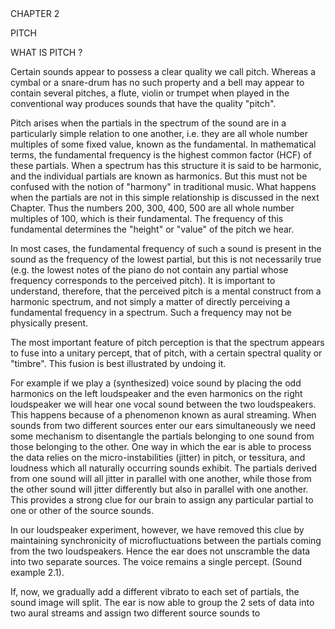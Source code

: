 <page id=25>
CHAPTER 2

PITCH

WHAT IS PITCH ?

Certain sounds appear to possess a clear quality we call pitch. Whereas a cymbal or a snare-drum has no such property and a bell may appear to contain several pitches, a flute, violin or trumpet when played in the conventional way produces sounds that have the quality "pitch".

Pitch arises when the partials in the spectrum of the sound are in a particularly simple relation to one another, i.e. they are all whole number multiples of some fixed value, known as the fundamental. In mathematical terms, the fundamental frequency is the highest common factor (HCF) of these partials.  When a spectrum has this structure it is said to be harmonic, and the individual partials are known as harmonics. But this must not be confused with the notion of "harmony" in traditional music. What happens when the partials are not in this simple relationship is discussed in the next Chapter. Thus the numbers 200, 300, 400, 500 are all whole number multiples of 100, which is their fundamental. The frequency of this fundamental determines the "height" or "value" of the pitch we hear.

In most cases, the fundamental frequency of such a sound is present in the sound as the frequency of the lowest partial, but this is not necessarily true (e.g. the lowest notes of the piano do not contain any partial whose frequency corresponds to the perceived pitch). It is important to understand, therefore, that the perceived pitch is a mental construct from a harmonic spectrum, and not simply a matter of directly perceiving a fundamental frequency in a spectrum. Such a frequency may not be physically present.

The most important feature of pitch perception is that the spectrum appears to fuse into a unitary percept, that of pitch, with a certain spectral quality or "timbre". This fusion is best illustrated by undoing it.

For example if we play a (synthesized) voice sound by placing the odd harmonics on the left loudspeaker and the even harmonics on the right loudspeaker we will hear one vocal sound between the two loudspeakers. This happens because of a phenomenon known as aural streaming. When sounds from two different sources enter our ears simultaneously we need some mechanism to disentangle the partials belonging to one sound from those belonging to the other. One way in which the ear is able to process the data relies on the micro-instabilities (jitter) in pitch, or tessitura, and loudness which all naturally occurring sounds exhibit. The partials derived from one sound will all jitter in parallel with one another, while those from the other sound will jitter differently but also in parallel with one another. This provides a strong clue for our brain to assign any particular partial to one or other of the source sounds.

In our loudspeaker experiment, however, we have removed this clue by maintaining synchronicity of microfluctuations between the partials coming from the two loudspeakers. Hence the ear does not unscramble the data into two separate sources. The voice remains a single percept. (Sound example 2.1).

If, now, we gradually add a different vibrato to each set of partials, the sound image will split. The ear is now able to group the 2 sets of data into two aural streams and assign two different source sounds to
</page>
